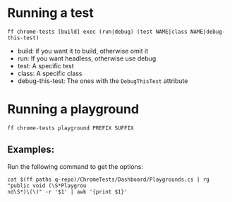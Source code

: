 # Running a test

```
ff chrome-tests [build] exec (run|debug) (test NAME|class NAME|debug-this-test)
```

- build: if you want it to build, otherwise omit it
- run: If you want headless, otherwise use debug
- test: A specific test
- class: A specific class
- debug-this-test: The ones with the `DebugThisTest` attribute

# Running a playground

```
ff chrome-tests playground PREFIX SUFFIX
```

## Examples:

Run the following command to get the options:

```
cat $(ff paths q-repo)/ChromeTests/Dashboard/Playgrounds.cs | rg "public void (\S*Playgrou
nd\S*)\(\)" -r '$1' | awk '{print $1}'
```